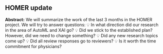## HOMER update

**Abstract:** We will summarize the work of the last 3 months in the HOMER project.
We will try to answer questions:
:bulb: In what direction did our research in the area of AutoML and XAI go?
:bulb: Did we stick to the established plan? However, did we need to change something?
:bulb: Did any new research topics come up?
:bulb: Did all review responses go to reviewers?
:bulb: Is it worth the time commitment for physicians?